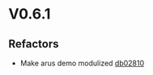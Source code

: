 # V0.6.1
## Refactors
* Make arus demo modulized [db02810](https://github.com/qutang/arus/commit/db02810)
